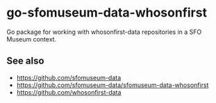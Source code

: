 # go-sfomuseum-data-whosonfirst

Go package for working with whosonfirst-data repositories in a SFO Museum context.

## See also

* https://github.com/sfomuseum-data
* https://github.com/sfomuseum-data/sfomuseum-data-whosonfirst
* https://github.com/whosonfirst-data